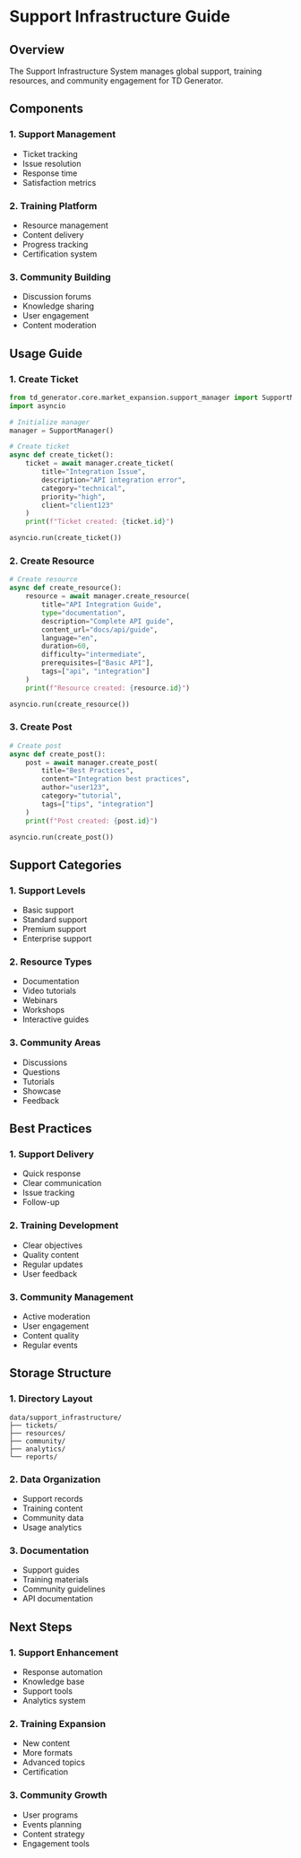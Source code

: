 # Support Infrastructure Guide

## Overview
The Support Infrastructure System manages global support, training resources, and community engagement for TD Generator.

## Components

### 1. Support Management
- Ticket tracking
- Issue resolution
- Response time
- Satisfaction metrics

### 2. Training Platform
- Resource management
- Content delivery
- Progress tracking
- Certification system

### 3. Community Building
- Discussion forums
- Knowledge sharing
- User engagement
- Content moderation

## Usage Guide

### 1. Create Ticket
```python
from td_generator.core.market_expansion.support_manager import SupportManager
import asyncio

# Initialize manager
manager = SupportManager()

# Create ticket
async def create_ticket():
    ticket = await manager.create_ticket(
        title="Integration Issue",
        description="API integration error",
        category="technical",
        priority="high",
        client="client123"
    )
    print(f"Ticket created: {ticket.id}")

asyncio.run(create_ticket())
```

### 2. Create Resource
```python
# Create resource
async def create_resource():
    resource = await manager.create_resource(
        title="API Integration Guide",
        type="documentation",
        description="Complete API guide",
        content_url="docs/api/guide",
        language="en",
        duration=60,
        difficulty="intermediate",
        prerequisites=["Basic API"],
        tags=["api", "integration"]
    )
    print(f"Resource created: {resource.id}")

asyncio.run(create_resource())
```

### 3. Create Post
```python
# Create post
async def create_post():
    post = await manager.create_post(
        title="Best Practices",
        content="Integration best practices",
        author="user123",
        category="tutorial",
        tags=["tips", "integration"]
    )
    print(f"Post created: {post.id}")

asyncio.run(create_post())
```

## Support Categories

### 1. Support Levels
- Basic support
- Standard support
- Premium support
- Enterprise support

### 2. Resource Types
- Documentation
- Video tutorials
- Webinars
- Workshops
- Interactive guides

### 3. Community Areas
- Discussions
- Questions
- Tutorials
- Showcase
- Feedback

## Best Practices

### 1. Support Delivery
- Quick response
- Clear communication
- Issue tracking
- Follow-up

### 2. Training Development
- Clear objectives
- Quality content
- Regular updates
- User feedback

### 3. Community Management
- Active moderation
- User engagement
- Content quality
- Regular events

## Storage Structure

### 1. Directory Layout
```
data/support_infrastructure/
├── tickets/
├── resources/
├── community/
├── analytics/
└── reports/
```

### 2. Data Organization
- Support records
- Training content
- Community data
- Usage analytics

### 3. Documentation
- Support guides
- Training materials
- Community guidelines
- API documentation

## Next Steps

### 1. Support Enhancement
- Response automation
- Knowledge base
- Support tools
- Analytics system

### 2. Training Expansion
- New content
- More formats
- Advanced topics
- Certification

### 3. Community Growth
- User programs
- Events planning
- Content strategy
- Engagement tools
